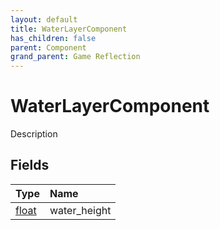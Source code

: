 ```yaml
---
layout: default
title: WaterLayerComponent
has_children: false
parent: Component
grand_parent: Game Reflection
---
```

# WaterLayerComponent
Description 

## Fields

| Type | Name |
|:----------|:--------------|
| [float](/riftbreaker-wiki/docs/game-reflection/components/float/) | water_height |

